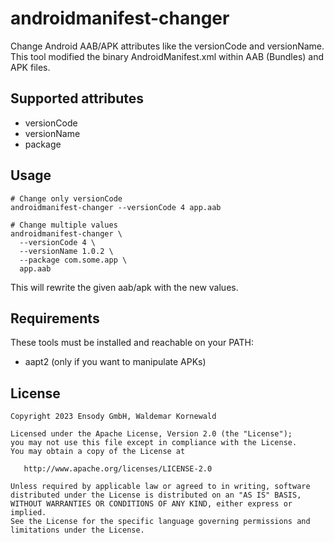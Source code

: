 # androidmanifest-changer

Change Android AAB/APK attributes like the versionCode and versionName. This tool modified the binary AndroidManifest.xml within AAB (Bundles) and APK files.

## Supported attributes

* versionCode
* versionName
* package

## Usage

```
# Change only versionCode
androidmanifest-changer --versionCode 4 app.aab

# Change multiple values
androidmanifest-changer \
  --versionCode 4 \
  --versionName 1.0.2 \
  --package com.some.app \
  app.aab
```

This will rewrite the given aab/apk with the new values.

## Requirements

These tools must be installed and reachable on your PATH:
* aapt2 (only if you want to manipulate APKs)


## License

```
Copyright 2023 Ensody GmbH, Waldemar Kornewald

Licensed under the Apache License, Version 2.0 (the "License");
you may not use this file except in compliance with the License.
You may obtain a copy of the License at

   http://www.apache.org/licenses/LICENSE-2.0

Unless required by applicable law or agreed to in writing, software
distributed under the License is distributed on an "AS IS" BASIS,
WITHOUT WARRANTIES OR CONDITIONS OF ANY KIND, either express or implied.
See the License for the specific language governing permissions and
limitations under the License.
```
